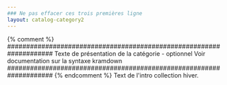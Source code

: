 ```yaml
---
### Ne pas effacer ces trois premières ligne
layout: catalog-category2
---
```

{% comment %} ####################################################################
Texte de présentation de la catégorie - optionnel
Voir documentation sur la syntaxe kramdown
#################################################################### {% endcomment %}
Text de l'intro collection hiver.

